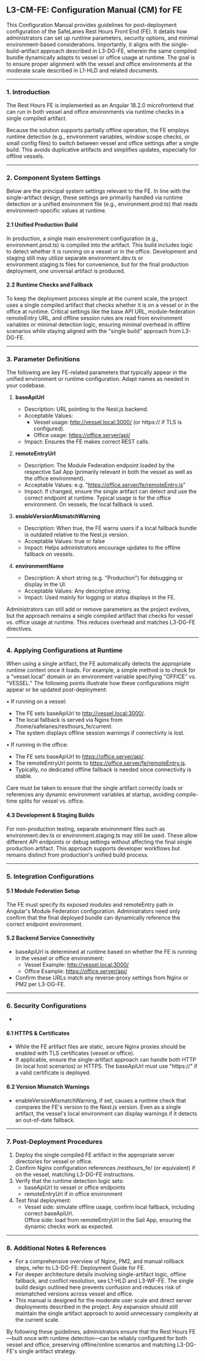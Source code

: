 ## L3-CM-FE: Configuration Manual (CM) for FE

This Configuration Manual provides guidelines for post-deployment configuration of the SafeLanes Rest Hours Front End (FE). It details how administrators can set up runtime parameters, security options, and minimal environment-based considerations. Importantly, it aligns with the single-build-artifact approach described in L3-DG-FE, wherein the same compiled bundle dynamically adapts to vessel or office usage at runtime. The goal is to ensure proper alignment with the vessel and office environments at the moderate scale described in L1-HLD and related documents.

---

### 1. Introduction

The Rest Hours FE is implemented as an Angular 18.2.0 microfrontend that can run in both vessel and office environments via runtime checks in a single compiled artifact. 

Because the solution supports partially offline operation, the FE employs runtime detection (e.g., environment variables, window scope checks, or small config files) to switch between vessel and office settings after a single build. This avoids duplicative artifacts and simplifies updates, especially for offline vessels.

---

### 2. Component System Settings

Below are the principal system settings relevant to the FE. In line with the single-artifact design, these settings are primarily handled via runtime detection or a unified environment file (e.g., environment.prod.ts) that reads environment-specific values at runtime.

#### 2.1 Unified Production Build

In production, a single main environment configuration (e.g., environment.prod.ts) is compiled into the artifact. This build includes logic to detect whether it is running on a vessel or in the office. Development and staging still may utilize separate environment.dev.ts or environment.staging.ts files for convenience, but for the final production deployment, one universal artifact is produced.

#### 2.2 Runtime Checks and Fallback

To keep the deployment process simple at the current scale, the project uses a single compiled artifact that checks whether it is on a vessel or in the office at runtime. Critical settings like the base API URL, module-federation remoteEntry URL, and offline session rules are read from environment variables or minimal detection logic, ensuring minimal overhead in offline scenarios while staying aligned with the "single build" approach from L3-DG-FE.

---

### 3. Parameter Definitions

The following are key FE-related parameters that typically appear in the unified environment or runtime configuration. Adapt names as needed in your codebase.

1. **baseApiUrl**  
     
   - Description: URL pointing to the Nest.js backend.  
   - Acceptable Values:  
     - Vessel usage: http://vessel.local:3000/ (or https:// if TLS is configured).  
     - Office usage: https://office.server/api/  
   - Impact: Ensures the FE makes correct REST calls.

   

2. **remoteEntryUrl**  
     
   - Description: The Module Federation endpoint loaded by the respective Sail App (primarily relevant in both the vessel as well as the office environment).  
   - Acceptable Values: e.g. "https://office.server/fe/remoteEntry.js"  
   - Impact: If changed, ensure the single artifact can detect and use the correct endpoint at runtime. Typical usage is for the office environment. On vessels, the local fallback is used.  
     

     
3. **enableVersionMismatchWarning**  
     
   - Description: When true, the FE warns users if a local fallback bundle is outdated relative to the Nest.js version.  
   - Acceptable Values: true or false  
   - Impact: Helps administrators encourage updates to the offline fallback on vessels.

   

4. **environmentName**  
     
   - Description: A short string (e.g. "Production") for debugging or display in the UI.  
   - Acceptable Values: Any descriptive string.  
   - Impact: Used mainly for logging or status displays in the FE.

Administrators can still add or remove parameters as the project evolves, but the approach remains a single compiled artifact that checks for vessel vs. office usage at runtime. This reduces overhead and matches L3-DG-FE directives.

---

### 4. Applying Configurations at Runtime

When using a single artifact, the FE automatically detects the appropriate runtime context once it loads. For example, a simple method is to check for a "vessel.local" domain or an environment variable specifying "OFFICE" vs. "VESSEL." The following points illustrate how these configurations might appear or be updated post-deployment:

• If running on a vessel:

- The FE sets baseApiUrl to http://vessel.local:3000/.  
- The local fallback is served via Nginx from /home/safelanes/resthours_fe/current.  
- The system displays offline session warnings if connectivity is lost.

• If running in the office:

- The FE sets baseApiUrl to https://office.server/api/.  
- The remoteEntryUrl points to https://office.server/fe/remoteEntry.js.  
- Typically, no dedicated offline fallback is needed since connectivity is stable.

Care must be taken to ensure that the single artifact correctly loads or references any dynamic environment variables at startup, avoiding compile-time splits for vessel vs. office.

#### 4.3 Development & Staging Builds

For non-production testing, separate environment files such as environment.dev.ts or environment.staging.ts may still be used. These allow different API endpoints or debug settings without affecting the final single production artifact. This approach supports developer workflows but remains distinct from production's unified build process.

---

### 5. Integration Configurations

#### 5.1 Module Federation Setup

The FE must specify its exposed modules and remoteEntry path in Angular's Module Federation configuration. Administrators need only confirm that the final deployed bundle can dynamically reference the correct endpoint environment.

#### 5.2 Backend Service Connectivity

- baseApiUrl is determined at runtime based on whether the FE is running in the vessel or office environment:  
  - Vessel Example: http://vessel.local:3000/  
  - Office Example: https://office.server/api/  
- Confirm these URLs match any reverse-proxy settings from Nginx or PM2 per L3-DG-FE.  

---

### 6. Security Configurations

- 

#### 6.1 HTTPS & Certificates

- While the FE artifact files are static, secure Nginx proxies should be enabled with TLS certificates (vessel or office).  
- If applicable, ensure the single-artifact approach can handle both HTTP (in local host scenarios) or HTTPS. The baseApiUrl must use "https://" if a valid certificate is deployed.

#### 6.2 Version Mismatch Warnings

- enableVersionMismatchWarning, if set, causes a runtime check that compares the FE's version to the Nest.js version. Even as a single artifact, the vessel's local environment can display warnings if it detects an out-of-date fallback.

---

### 7. Post-Deployment Procedures

1. Deploy the single compiled FE artifact in the appropriate server directories for vessel or office.  
2. Confirm Nginx configuration references /resthours_fe/ (or equivalent) if on the vessel, matching L3-DG-FE instructions.  
3. Verify that the runtime detection logic sets:  
   - baseApiUrl to vessel or office endpoints  
   - remoteEntryUrl if in office environment  
4. Test final deployment:  
   - Vessel side: simulate offline usage, confirm local fallback, including correct baseApiUrl.  
     Office side: load from remoteEntryUrl in the Sail App, ensuring the dynamic checks work as expected.

---

### 8. Additional Notes & References

- For a comprehensive overview of Nginx, PM2, and manual rollback steps, refer to L3-DG-FE: Deployment Guide for FE.  
- For deeper architecture details involving single-artifact logic, offline fallback, and conflict resolution, see L1-HLD and L3-WF-FE. The single build design outlined here prevents confusion and reduces risk of mismatched versions across vessel and office.  
- This manual is designed for the moderate user scale and direct server deployments described in the project. Any expansion should still maintain the single artifact approach to avoid unnecessary complexity at the current scale.

By following these guidelines, administrators ensure that the Rest Hours FE—built once with runtime detection—can be reliably configured for both vessel and office, preserving offline/online scenarios and matching L3-DG-FE's single artifact strategy.  
